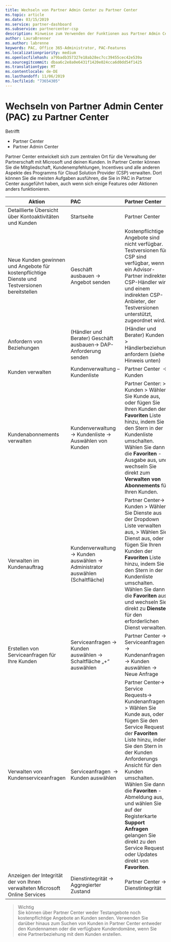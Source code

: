 ```yaml
---
title: Wechseln von Partner Admin Center zu Partner Center
ms.topic: article
ms.date: 03/15/2019
ms.service: partner-dashboard
ms.subservice: partnercenter-csp
description: Hinweise zum Verwenden der Funktionen aus Partner Admin Center im Partner Center
author: LauraBrenner
ms.author: labrenne
keywords: PAC, Office 365-Administrator, PAC-Features
ms.localizationpriority: medium
ms.openlocfilehash: a79badb357327e18ab28ec7cc39455cec42e539a
ms.sourcegitcommit: dbaa6c2e8a0e6431f1420e024cca6d0dd54f1425
ms.translationtype: MT
ms.contentlocale: de-DE
ms.lasthandoff: 11/06/2019
ms.locfileid: "73654305"
---
```

# <a name="moving-from-partner-admin-center-pac-to-the-partner-center"></a>Wechseln von Partner Admin Center (PAC) zu Partner Center

Betrifft
- Partner Center
- Partner Admin Center

Partner Center entwickelt sich zum zentralen Ort für die Verwaltung der Partnerschaft mit Microsoft und deinen Kunden. In Partner Center können Sie die Mitgliedschaft, Kundenempfehlungen, Incentives und alle anderen Aspekte des Programms für Cloud Solution Provider (CSP) verwalten. Dort können Sie die meisten Aufgaben ausführen, die Sie in PAC in Partner Center ausgeführt haben, auch wenn sich einige Features oder Aktionen anders funktionieren. 


|**Aktion**   |**PAC**   |**Partner Center**   |
|--------------|:--------------|:---------------|
|Detaillierte Übersicht über Kontoaktivitäten und Kunden|Startseite|Partner Center|
|Neue Kunden gewinnen und Angebote für kostenpflichtige Dienste und Testversionen bereitstellen|Geschäft ausbauen -> Angebot senden|Kostenpflichtige Angebote sind nicht verfügbar. Testversionen für CSP sind verfügbar, wenn ein Advisor-Partner indirekter CSP-Händler wird und einem indirekten CSP-Anbieter, der Testversionen unterstützt, zugeordnet wird. |
|Anfordern von Beziehungen|(Händler und Berater) Geschäft ausbauen-> DAP-Anforderung senden|(Händler und Berater) Kunden -> Händlerbeziehung anfordern (siehe Hinweis unten)|
|Kunden verwalten|Kundenverwaltung – Kundenliste|Partner Center  -> Kunden|
|Kundenabonnements verwalten|Kundenverwaltung -> Kundenliste -> Auswählen von Kunden|Partner Center: > Kunden > Wählen Sie Kunde aus, oder fügen Sie Ihren Kunden der **Favoriten** Liste hinzu, indem Sie den Stern in der Kundenliste umschalten. Wählen Sie dann die **Favoriten** -Ausgabe aus, und wechseln Sie direkt zum **Verwalten von Abonnements** für Ihren Kunden.|
|Verwalten im Kundenauftrag|Kundenverwaltung -> Kunden auswählen -> Administrator auswählen (Schaltfläche)|Partner Center-> Kunden > Wählen Sie Dienste aus der Dropdown Liste verwalten aus, > Wählen Sie Dienst aus, oder fügen Sie Ihren Kunden der **Favoriten** Liste hinzu, indem Sie den Stern in der Kundenliste umschalten. Wählen Sie dann die **Favoriten** aus, und wechseln Sie direkt zu **Dienste** für den erforderlichen Dienst verwalten.|
|Erstellen von Serviceanfragen für Ihre Kunden|Serviceanfragen -> Kunden auswählen -> Schaltfläche „+“ auswählen | Partner Center -> Serviceanfragen -> Kundenanfragen -> Kunden auswählen -> Neue Anfrage|
|Verwalten von Kundenserviceanfragen| Serviceanfragen  -> Kunden auswählen|Partner Center-> Service Requests-> Kundenanfragen > Wählen Sie Kunde aus, oder fügen Sie den Service Request der **Favoriten** Liste hinzu, indem Sie den Stern in der Kunden Anforderungs Ansicht für den Kunden umschalten. Wählen Sie dann die **Favoriten** -Abmeldung aus, und wählen Sie auf der Registerkarte **Support Anfragen** gelangen Sie direkt zu den Service Request oder Updates direkt von **Favoriten**.|
|Anzeigen der Integrität der von Ihnen verwalteten Microsoft Online Services|Dienstintegrität -> Aggregierter Zustand|Partner Center -> Dienstintegrität|

>Wichtig<br>
Sie können über Partner Center weder Testangebote noch kostenpflichtige Angebote an Kunden senden. Verwenden Sie darüber hinaus zum Suchen von Kunden in Partner Center entweder den Kundennamen oder die verfügbare Kundendomäne, wenn Sie eine Partnerbeziehung mit dem Kunden erstellen.